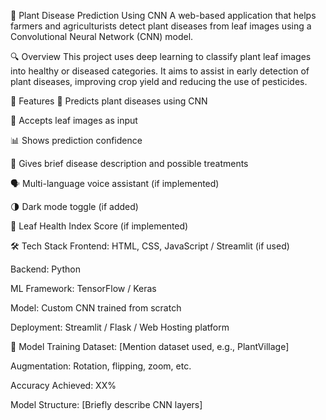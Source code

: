 🌿 Plant Disease Prediction Using CNN
A web-based application that helps farmers and agriculturists detect plant diseases from leaf images using a Convolutional Neural Network (CNN) model.

🔍 Overview
This project uses deep learning to classify plant leaf images into healthy or diseased categories. It aims to assist in early detection of plant diseases, improving crop yield and reducing the use of pesticides.

📌 Features
🔎 Predicts plant diseases using CNN

📸 Accepts leaf images as input

📊 Shows prediction confidence

🌱 Gives brief disease description and possible treatments

🗣️ Multi-language voice assistant (if implemented)

🌗 Dark mode toggle (if added)

🧪 Leaf Health Index Score (if implemented)

🛠️ Tech Stack
Frontend: HTML, CSS, JavaScript / Streamlit (if used)

Backend: Python

ML Framework: TensorFlow / Keras

Model: Custom CNN trained from scratch

Deployment: Streamlit / Flask / Web Hosting platform

🧠 Model Training
Dataset: [Mention dataset used, e.g., PlantVillage]

Augmentation: Rotation, flipping, zoom, etc.

Accuracy Achieved: XX%

Model Structure: [Briefly describe CNN layers]
